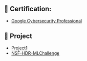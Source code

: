 
<h2>📃 Certification:</h2>

- [Google Cybersecurity Professional](https://www.coursera.org/account/accomplishments/professional-cert/3S2KPZ6RQU5B)

<h2>💾 Project </h2>

- [Project1](https://github.com/supakitboon/Project1.git)
- [NSF-HDR-MLChallenge](https://github.com/supakitboon/NSF-HDR-MLChallenge)
